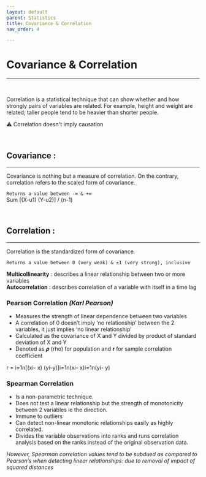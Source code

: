 ```yaml
---
layout: default
parent: Statistics
title: Covariance & Correlation
nav_order: 4

---
```

# Covariance & Correlation
___

&nbsp;
&nbsp;

Correlation is a statistical technique that can show whether and how strongly pairs of variables are related. For example, height and weight are related; taller people tend to be heavier than shorter people.


⚠️ Correlation doesn't imply causation

&nbsp;

## Covariance :
___
Covariance is nothing but a measure of correlation. On the contrary, correlation refers to the scaled form of covariance.

`Returns a value between -∞ & +∞`  
Sum \[(X-u1) (Y-u2)\] / (n-1)

&nbsp;


## Correlation :
___
Correlation is the standardized form of covariance.

`Returns a value between 0 (very weak) & ±1 (very strong), inclusive`


**Multicollinearity** : describes a linear relationship between two or more variables   
**Autocorrelation** : describes correlation of a variable with itself in a time lag

### Pearson Correlation _(Karl Pearson)_

* Measures the strength of linear dependence between two variables
* A correlation of 0 doesn’t imply ‘no relationship’ between the 2 variables, it just implies ‘no linear relationship’
* Calculated as the covariance of X and Y divided by product of standard deviation of X and Y
* Denoted as 𝝆 (rho) for population and **r** for sample correlation coefficient

r = i=1n\[(xi- x) (yi-y)\]i=1n(xi- x)i=1n(yi- y)


### Spearman Correlation

* Is a non-parametric technique.
* Does not test a linear relationship but the strength of monotonicity between 2 variables ie the direction.
* Immune to outliers
* Can detect non-linear monotonic relationships easily as highly correlated.
* Divides the variable observations into ranks and runs correlation analysis based on the ranks instead of the original observation data.

_However, Spearman correlation values tend to be subdued as compared to Pearson’s when detecting linear relationships: due to removal of impact of squared distances_
